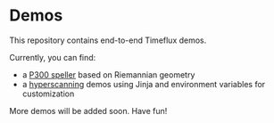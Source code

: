 # Demos

This repository contains end-to-end Timeflux demos.  

Currently, you can find:
- a [P300 speller](./tree/main/speller/P300/) based on Riemannian geometry
- a [hyperscanning](./tree/main/hyperscanning) demos using Jinja and environment variables for customization

More demos will be added soon.
Have fun!

